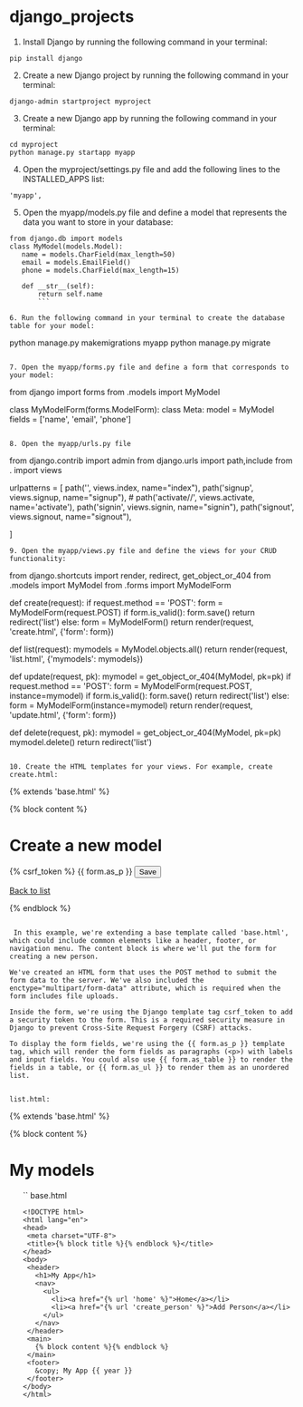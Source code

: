 # django_projects
1. Install Django by running the following command in your terminal:
``` 
pip install django
```

2. Create a new Django project by running the following command in your terminal:
``` 
django-admin startproject myproject
```

3. Create a new Django app by running the following command in your terminal:
``` 
cd myproject
python manage.py startapp myapp
```

4. Open the myproject/settings.py file and add the following lines to the INSTALLED_APPS list:
``` 
'myapp',
```

5. Open the myapp/models.py file and define a model that represents the data you want to store in your database:
 ``` 
 from django.db import models
class MyModel(models.Model):
    name = models.CharField(max_length=50)
    email = models.EmailField()
    phone = models.CharField(max_length=15)

    def __str__(self):
        return self.name
        ```
        
6. Run the following command in your terminal to create the database table for your model:
```
python manage.py makemigrations myapp
python manage.py migrate
```

7. Open the myapp/forms.py file and define a form that corresponds to your model:
```
from django import forms
from .models import MyModel

class MyModelForm(forms.ModelForm):
    class Meta:
        model = MyModel
        fields = ['name', 'email', 'phone']
```

8. Open the myapp/urls.py file
```
from django.contrib import admin
from django.urls import path,include
from . import views

urlpatterns = [
    path('', views.index, name="index"),
    path('signup', views.signup, name="signup"),
    # path('activate/<uidb64>/<token>', views.activate, name='activate'),
    path('signin', views.signin, name="signin"),
    path('signout', views.signout, name="signout"),
    
]
```
9. Open the myapp/views.py file and define the views for your CRUD functionality:
```
from django.shortcuts import render, redirect, get_object_or_404
from .models import MyModel
from .forms import MyModelForm

def create(request):
    if request.method == 'POST':
        form = MyModelForm(request.POST)
        if form.is_valid():
            form.save()
            return redirect('list')
    else:
        form = MyModelForm()
    return render(request, 'create.html', {'form': form})


def list(request):
    mymodels = MyModel.objects.all()
    return render(request, 'list.html', {'mymodels': mymodels})


def update(request, pk):
    mymodel = get_object_or_404(MyModel, pk=pk)
    if request.method == 'POST':
        form = MyModelForm(request.POST, instance=mymodel)
        if form.is_valid():
            form.save()
            return redirect('list')
    else:
        form = MyModelForm(instance=mymodel)
    return render(request, 'update.html', {'form': form})


def delete(request, pk):
    mymodel = get_object_or_404(MyModel, pk=pk)
    mymodel.delete()
    return redirect('list')
```

10. Create the HTML templates for your views. For example, create create.html:
```
{% extends 'base.html' %}

{% block content %}

<h1>Create a new model</h1>

<form method="post" enctype="multipart/form-data">
    {% csrf_token %}
    {{ form.as_p }}
    <button type="submit">Save</button>
</form>

<a href="{% url 'list' %}">Back to list</a>

{% endblock %}
```
 
 In this example, we're extending a base template called 'base.html', which could include common elements like a header, footer, or navigation menu. The content block is where we'll put the form for creating a new person.

We've created an HTML form that uses the POST method to submit the form data to the server. We've also included the enctype="multipart/form-data" attribute, which is required when the form includes file uploads.

Inside the form, we're using the Django template tag csrf_token to add a security token to the form. This is a required security measure in Django to prevent Cross-Site Request Forgery (CSRF) attacks.

To display the form fields, we're using the {{ form.as_p }} template tag, which will render the form fields as paragraphs (<p>) with labels and input fields. You could also use {{ form.as_table }} to render the fields in a table, or {{ form.as_ul }} to render them as an unordered list.
 

list.html:
```
{% extends 'base.html' %}

{% block content %}

<h1>My models</h1>

<ul>
 ``
base.html
 
 ```
 <!DOCTYPE html>
<html lang="en">
<head>
  <meta charset="UTF-8">
  <title>{% block title %}{% endblock %}</title>
</head>
<body>
  <header>
    <h1>My App</h1>
    <nav>
      <ul>
        <li><a href="{% url 'home' %}">Home</a></li>
        <li><a href="{% url 'create_person' %}">Add Person</a></li>
      </ul>
    </nav>
  </header>
  <main>
    {% block content %}{% endblock %}
  </main>
  <footer>
    &copy; My App {{ year }}
  </footer>
</body>
</html>
```
